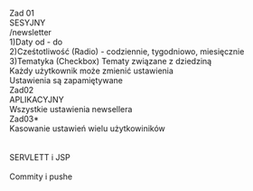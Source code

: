 Zad 01<br>
SESYJNY<br>
/newsletter<br>
1)Daty od - do<br>
2)Cześtotliwość (Radio) - codziennie, tygodniowo, miesięcznie<br>
3)Tematyka (Checkbox) Tematy związane z dziedziną<br>
Każdy użytkownik może zmienić ustawienia<br>
Ustawienia są zapamiętywane<br>
Zad02<br>
APLIKACYJNY<br>
Wszystkie ustawienia newsellera<br>
Zad03*<br>
Kasowanie ustawień wielu użytkowiników<br>
<br><br>
SERVLETT i JSP
<br><br>
Commity i pushe

